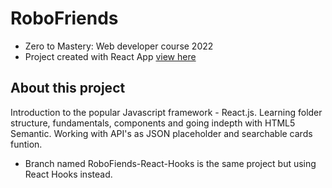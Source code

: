 # RoboFriends
- Zero to Mastery: Web developer course 2022
- Project created with React App [view here](https://saratbarros.github.io/RoboFriends/)

## About this project
Introduction to the popular Javascript framework - React.js. Learning folder structure, fundamentals, components and going indepth with HTML5 Semantic. Working with API's as JSON placeholder and searchable cards funtion.<br>
- Branch named RoboFiends-React-Hooks is the same project but using React Hooks instead.
